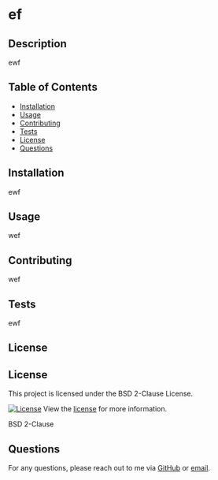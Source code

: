 
# ef

## Description

ewf

## Table of Contents
- [Installation](#installation)
- [Usage](#usage)
- [Contributing](#contributing)
- [Tests](#tests)
- [License](#license)
- [Questions](#questions)

## Installation

ewf

## Usage

wef

## Contributing

wef

## Tests

ewf

## License

## License

This project is licensed under the BSD 2-Clause License.

[![License](https://img.shields.io/badge/License-BSD%202-Clause-brightgreen.svg)](https://opensource.org/licenses/BSD%202-Clause)
View the [license](https://opensource.org/licenses/BSD%202-Clause) for more information.

BSD 2-Clause

## Questions

For any questions, please reach out to me via [GitHub](https://github.com/fe) or [email](mailto:wef).
